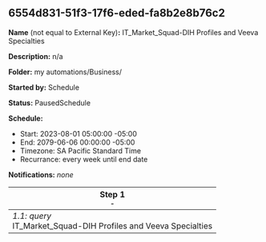 ## 6554d831-51f3-17f6-eded-fa8b2e8b76c2

**Name** (not equal to External Key)**:** IT_Market_Squad-DIH Profiles and Veeva Specialties

**Description:** n/a

**Folder:** my automations/Business/

**Started by:** Schedule

**Status:** PausedSchedule

**Schedule:**

* Start: 2023-08-01 05:00:00 -05:00
* End: 2079-06-06 00:00:00 -05:00
* Timezone: SA Pacific Standard Time
* Recurrance: every week until end date

**Notifications:** _none_


| Step 1<br>_<small>-</small>_ |
| --- |
| _1.1: query_<br>IT_Market_Squad-DIH Profiles and Veeva Specialties |

